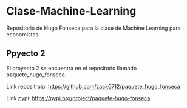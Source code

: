 # Clase-Machine-Learning
Repositorio de Hugo Fonseca para la clase de Machine Learning para economistas

## Ppyecto 2

El proyecto 2 se encuentra en el repositorio llamado paquete_hugo_fonseca.

Link repositroio: https://github.com/zack0712/paquete_hugo_fonseca

Link pypi: https://pypi.org/project/paquete-hugo-fonseca
